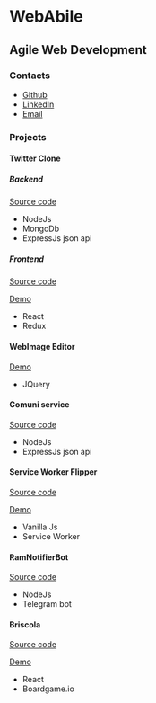 # WebAbile

## Agile Web Development

### Contacts

- [Github](https://github.com/JuanRamino)
- [LinkedIn](https://www.linkedin.com/in/juan-ramino-646a80b)
- [Email](mailto:juan.ramino@gmail.com)

### Projects

#### Twitter Clone

##### Backend

[Source code](https://github.com/JuanRamino/twitter-clone.git)

- NodeJs
- MongoDb
- ExpressJs json api

##### Frontend

[Source code](https://github.com/JuanRamino/twitter-clone-front.git)

[Demo](http://twitter.webabile.it/)

- React
- Redux

#### WebImage Editor

[Demo](http://image-editor.webabile.it/)

- JQuery

#### Comuni service

[Source code](https://github.com/JuanRamino/comuni-service.git)

- NodeJs
- ExpressJs json api

#### Service Worker Flipper

[Source code](https://github.com/JuanRamino/service-worker-flipper.git)

[Demo](https://service-worker-flipper.webabile.it/)

- Vanilla Js
- Service Worker

#### RamNotifierBot

[Source code](https://github.com/JuanRamino/RamNotifierBot)

- NodeJs
- Telegram bot

#### Briscola

[Source code](https://github.com/JuanRamino/briscola)

[Demo](https://briscola.webabile.it/app)

- React
- Boardgame.io


